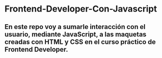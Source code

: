 # Frontend-Developer-Con-Javascript

## En este repo voy a sumarle interacción con el usuario, mediante JavaScript, a las maquetas creadas con HTML y CSS en el curso práctico de Frontend Developer. 

